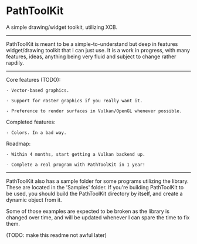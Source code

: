 # PathToolKit
A simple drawing/widget toolkit, utilizing XCB.
___

PathToolKit is meant to be a simple-to-understand but deep in features widget/drawing toolkit that I can just use.
It is a work in progress, with many features, ideas, anything being very fluid and subject to change rather rapdily.
___

Core features (TODO):

	- Vector-based graphics.

	- Support for raster graphics if you really want it.

	- Preference to render surfaces in Vulkan/OpenGL whenever possible.
	
Completed features:

	- Colors. In a bad way.

Roadmap:

	- Within 4 months, start getting a Vulkan backend up.
	
	- Complete a real program with PathToolKit in 1 year!
___
PathToolKit also has a sample folder for some programs utilizing the library.
These are located in the 'Samples' folder.
If you're building PathToolKit to be used, you should build the PathToolKit directory by itself, and create a dynamic object from it.

Some of those examples are expected to be broken as the library is changed over time, and will be updated whenever I can spare the time to fix them.

(TODO: make this readme not awful later)
